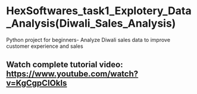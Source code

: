# HexSoftwares_task1_Explotery_Data_Analysis(Diwali_Sales_Analysis)
Python project for beginners- Analyze Diwali sales data to improve customer experience and sales

## Watch complete tutorial video: https://www.youtube.com/watch?v=KgCgpCIOkIs
